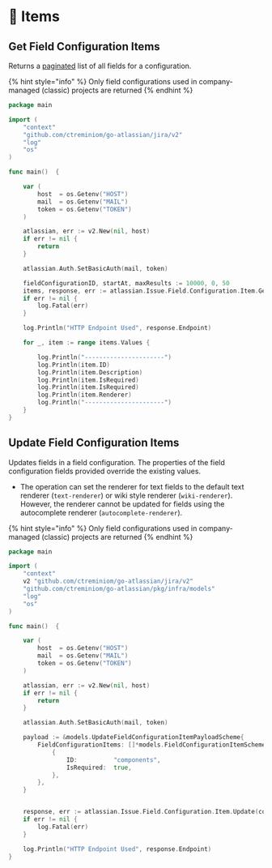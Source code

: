 # 🍤 Items

## Get Field Configuration Items

Returns a [paginated](https://developer.atlassian.com/cloud/jira/platform/rest/v3/intro/#pagination) list of all fields for a configuration.

{% hint style="info" %}
Only field configurations used in company-managed (classic) projects are returned
{% endhint %}

```go
package main

import (
	"context"
	"github.com/ctreminiom/go-atlassian/jira/v2"
	"log"
	"os"
)

func main()  {

	var (
		host  = os.Getenv("HOST")
		mail  = os.Getenv("MAIL")
		token = os.Getenv("TOKEN")
	)

	atlassian, err := v2.New(nil, host)
	if err != nil {
		return
	}

	atlassian.Auth.SetBasicAuth(mail, token)

	fieldConfigurationID, startAt, maxResults := 10000, 0, 50
	items, response, err := atlassian.Issue.Field.Configuration.Item.Gets(context.Background(), fieldConfigurationID, startAt, maxResults)
	if err != nil {
		log.Fatal(err)
	}

	log.Println("HTTP Endpoint Used", response.Endpoint)

	for _, item := range items.Values {

		log.Println("----------------------")
		log.Println(item.ID)
		log.Println(item.Description)
		log.Println(item.IsRequired)
		log.Println(item.IsRequired)
		log.Println(item.Renderer)
		log.Println("----------------------")
	}
}
```

## Update Field Configuration Items

Updates fields in a field configuration. The properties of the field configuration fields provided override the existing values.

* The operation can set the renderer for text fields to the default text renderer (`text-renderer`) or wiki style renderer (`wiki-renderer`). However, the renderer cannot be updated for fields using the autocomplete renderer (`autocomplete-renderer`).

{% hint style="info" %}
Only field configurations used in company-managed (classic) projects are returned
{% endhint %}

```go
package main

import (
	"context"
	v2 "github.com/ctreminiom/go-atlassian/jira/v2"
	"github.com/ctreminiom/go-atlassian/pkg/infra/models"
	"log"
	"os"
)

func main()  {

	var (
		host  = os.Getenv("HOST")
		mail  = os.Getenv("MAIL")
		token = os.Getenv("TOKEN")
	)

	atlassian, err := v2.New(nil, host)
	if err != nil {
		return
	}

	atlassian.Auth.SetBasicAuth(mail, token)

	payload := &models.UpdateFieldConfigurationItemPayloadScheme{
		FieldConfigurationItems: []*models.FieldConfigurationItemScheme{
			{
				ID:          "components",
				IsRequired:  true,
			},
		},
	}


	response, err := atlassian.Issue.Field.Configuration.Item.Update(context.Background(), 10000, payload)
	if err != nil {
		log.Fatal(err)
	}

	log.Println("HTTP Endpoint Used", response.Endpoint)
}

```
